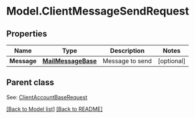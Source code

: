 # Model.ClientMessageSendRequest
## Properties
Name | Type | Description | Notes
------------ | ------------- | ------------- | -------------
**Message** | [**MailMessageBase**](MailMessageBase.md) | Message to send              | [optional] 

## Parent class

See: [ClientAccountBaseRequest](ClientAccountBaseRequest.md)

[[Back to Model list]](Models.doc) [[Back to README]](README.md)


